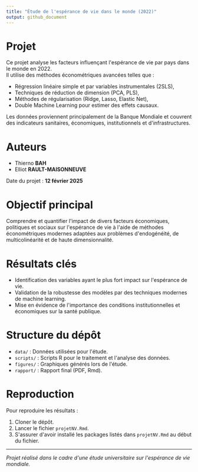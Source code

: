 ```yaml
---
title: "Étude de l'espérance de vie dans le monde (2022)"
output: github_document
---
```


# Projet

Ce projet analyse les facteurs influençant l'espérance de vie par pays dans le monde en 2022.  
Il utilise des méthodes économétriques avancées telles que :
- Régression linéaire simple et par variables instrumentales (2SLS),
- Techniques de réduction de dimension (PCA, PLS),
- Méthodes de régularisation (Ridge, Lasso, Elastic Net),
- Double Machine Learning pour estimer des effets causaux.

Les données proviennent principalement de la Banque Mondiale et couvrent des indicateurs sanitaires, économiques, institutionnels et d'infrastructures.

# Auteurs

- Thierno **BAH**
- Elliot **RAULT-MAISONNEUVE**

Date du projet : **12 février 2025**

# Objectif principal

Comprendre et quantifier l'impact de divers facteurs économiques, politiques et sociaux sur l'espérance de vie à l'aide de méthodes économétriques modernes adaptées aux problèmes d'endogénéité, de multicolinéarité et de haute dimensionnalité.

# Résultats clés

- Identification des variables ayant le plus fort impact sur l'espérance de vie.
- Validation de la robustesse des modèles par des techniques modernes de machine learning.
- Mise en évidence de l'importance des conditions institutionnelles et économiques sur la santé publique.

# Structure du dépôt

- `data/` : Données utilisées pour l'étude.
- `scripts/` : Scripts R pour le traitement et l'analyse des données.
- `figures/` : Graphiques générés lors de l'étude.
- `rapport/` : Rapport final (PDF, Rmd).

# Reproduction

Pour reproduire les résultats :
1. Cloner le dépôt.
2. Lancer le fichier `projetNV.Rmd`.
3. S'assurer d'avoir installé les packages listés dans `projetNV.Rmd` au début du fichier.

---

*Projet réalisé dans le cadre d'une étude universitaire sur l'espérance de vie mondiale.*
